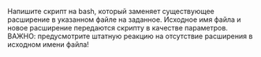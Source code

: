 Напишите скрипт на bash, который заменяет существующее расширение в
указанном файле на заданное.
Исходное имя файла и новое расширение передаются скрипту в качестве
параметров.
ВАЖНО: предусмотрите штатную реакцию на отсутствие расширения в
исходном имени файла!
